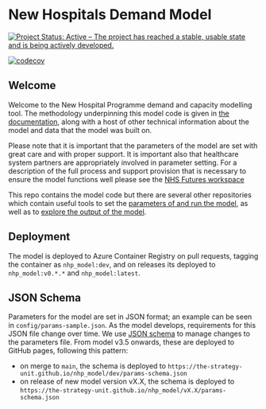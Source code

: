 # New Hospitals Demand Model

<!-- badges: start -->

[![Project Status: Active – The project has reached a stable, usable
state and is being actively
developed.](https://www.repostatus.org/badges/latest/active.svg)](https://www.repostatus.org/#active)

[![codecov](https://codecov.io/gh/The-Strategy-Unit/nhp_model/branch/main/graph/badge.svg?token=uGmRhc1n9C)](https://codecov.io/gh/The-Strategy-Unit/nhp_model)

<!-- badges: end -->

## Welcome

Welcome to the New Hospital Programme demand and capacity modelling tool. The methodology underpinning this model code is given in [the documentation](https://connect.strategyunitwm.nhs.uk/nhp/project_information/), along with a host of other technical information about the model and data that the model was built on.

Please note that it is important that the parameters of the model are set with great care and with proper support. It is important also that healthcare system partners are appropriately involved in parameter setting. For a description of the full process and support provision that is necessary to ensure the model functions well please see the [NHS Futures workspace](https://future.nhs.uk/NewHospitalProgrammeDigital/browseFolder?fid=53572528&done=OBJChangesSaved) 

This repo contains the model code but there are several other repositories which contain useful tools to set the [parameters of and run the model](https://github.com/The-Strategy-Unit/nhp_inputs), as well as to [explore the output of the model](https://github.com/The-Strategy-Unit/nhp_outputs).

## Deployment

The model is deployed to Azure Container Registry on pull requests, tagging the container as `nhp_model:dev`, and on releases its deployed to `nhp_model:v0.*.*` and `nhp_model:latest`.

## JSON Schema

Parameters for the model are set in JSON format; an example can be seen in `config/params-sample.json`. As the model develops, requirements for this JSON file change over time. We use [JSON schema](https://json-schema.org/understanding-json-schema/about) to manage changes to the parameters file. From model v3.5 onwards, these are deployed to GitHub pages, following this pattern:
- on merge to `main`, the schema is deployed to `https://the-strategy-unit.github.io/nhp_model/dev/params-schema.json`
- on release of new model version vX.X, the schema is deployed to `https://the-strategy-unit.github.io/nhp_model/vX.X/params-schema.json`
